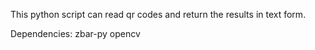 This python script can read qr codes and return the results in text form.

Dependencies: zbar-py opencv
